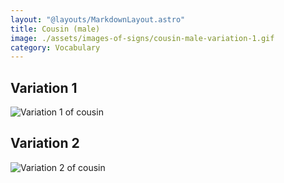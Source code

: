 ```yaml
---
layout: "@layouts/MarkdownLayout.astro"
title: Cousin (male)
image: ./assets/images-of-signs/cousin-male-variation-1.gif
category: Vocabulary
---
```


## Variation 1

![Variation 1 of cousin](@signs/cousin-male-variation-1.gif)

## Variation 2

![Variation 2 of cousin](@signs/cousin-male-variation-2.gif)
